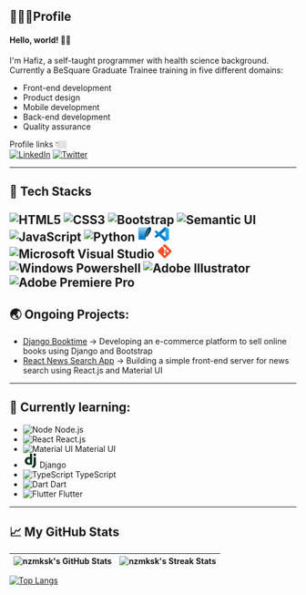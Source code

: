 ## 👨🏽‍💻Profile
#### Hello, world! 👋🏻

I'm Hafiz, a self-taught programmer with health science background. Currently a BeSquare Graduate Trainee training in five different domains:
- Front-end development
- Product design
- Mobile development
- Back-end development
- Quality assurance

Profile links 👇🏼
<br>
[<img src="https://cdn.worldvectorlogo.com/logos/linkedin-icon-2.svg" alt="LinkedIn" width="25" height="25">](https://www.linkedin.com/in/mhz96)
[<img src="https://upload.wikimedia.org/wikipedia/commons/4/4f/Twitter-logo.svg" alt="Twitter" width="25" height="25">](https://twitter.com/mssngnnja)

---
🧰 Tech Stacks
<br>
<br>
<img src="https://cdn.worldvectorlogo.com/logos/html-1.svg" alt="HTML5" width="25" height="25">
<img src="https://cdn.worldvectorlogo.com/logos/css-3.svg" alt="CSS3" width="25" height="25">
<img src="https://upload.wikimedia.org/wikipedia/commons/b/b2/Bootstrap_logo.svg" alt="Bootstrap" width="25" height="25">
<img src="https://cdn.worldvectorlogo.com/logos/semantic-ui.svg" alt="Semantic UI" width="25" height="25">
<img src="https://cdn.worldvectorlogo.com/logos/logo-javascript.svg" alt="JavaScript" width="25" height="25">
<img src="https://cdn.worldvectorlogo.com/logos/python-5.svg" alt="Python" width="25" height="25">
<img src="https://github.com/devicons/devicon/blob/master/icons/sqlite/sqlite-original.svg" alt="SQLite" width="25" height="25">
<img src="https://github.com/devicons/devicon/blob/master/icons/vscode/vscode-original.svg" alt="VS Code" width="25" height="25">
<img src="https://cdn.worldvectorlogo.com/logos/visual-studio-2013.svg" alt="Microsoft Visual Studio" width="25" height="25">
<img src="https://github.com/devicons/devicon/blob/master/icons/git/git-original.svg" alt="Git" width="25" height="25">
<img src="https://upload.wikimedia.org/wikipedia/commons/2/2f/PowerShell_5.0_icon.png" alt="Windows Powershell" width="25" height="25">
<img src="https://upload.wikimedia.org/wikipedia/commons/f/fb/Adobe_Illustrator_CC_icon.svg" alt="Adobe Illustrator" width="25" height="25">
<img src="https://upload.wikimedia.org/wikipedia/commons/4/40/Adobe_Premiere_Pro_CC_icon.svg" alt="Adobe Premiere Pro" width="25" height="25">
---
## 🌏 Ongoing Projects:
- [Django Booktime](https://github.com/nzmksk/django-booktime) -> Developing an e-commerce platform to sell online books using Django and Bootstrap
- [React News Search App](https://github.com/nzmksk/react-news-search) -> Building a simple front-end server for news search using React.js and Material UI
---
## 🌱 Currently learning:
- <img src="https://cdn.worldvectorlogo.com/logos/nodejs-1.svg" alt="Node" width="25" height="25"> Node.js
- <img src="https://cdn.worldvectorlogo.com/logos/react-2.svg" alt="React" width="25" height="25"> React.js
- <img src="https://cdn.worldvectorlogo.com/logos/material-ui-1.svg" alt="Material UI" width="25" height="25"> Material UI
- <img src="https://github.com/devicons/devicon/blob/master/icons/django/django-plain.svg" alt="Django" width="25" height="25"> Django
- <img src="https://upload.wikimedia.org/wikipedia/commons/4/4c/Typescript_logo_2020.svg" alt="TypeScript" width="25" height="25"> TypeScript
- <img src="https://cdn.worldvectorlogo.com/logos/dart.svg" alt="Dart" width="25" height="25"> Dart
- <img src="https://cdn.worldvectorlogo.com/logos/flutter.svg" alt="Flutter" width="25" height="25"> Flutter
---

## &#x1f4c8; My GitHub Stats
![nzmksk's GitHub Stats](https://github-readme-stats.vercel.app/api?username=nzmksk&theme=default&show_icons=true&include_all_commits=true&count_private=true&card_width=300&border_radius=30)            |  ![nzmksk's Streak Stats](https://streak-stats.demolab.com?user=nzmksk&border_radius=30&card_width=300)
:-------------------------:|:-------------------------:

[![Top Langs](https://github-readme-stats.vercel.app/api/top-langs/?username=nzmksk&theme=default&layout=compact&card_width=850&border_radius=30)](https://github.com/anuraghazra/github-readme-stats)



